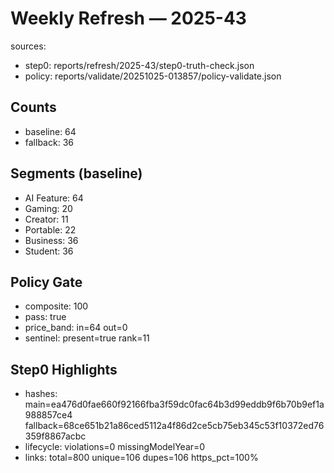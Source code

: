 # Weekly Refresh — 2025-43
sources:
- step0: reports/refresh/2025-43/step0-truth-check.json
- policy: reports/validate/20251025-013857/policy-validate.json

## Counts
- baseline: 64
- fallback: 36

## Segments (baseline)
- AI Feature: 64
- Gaming: 20
- Creator: 11
- Portable: 22
- Business: 36
- Student: 36

## Policy Gate
- composite: 100
- pass: true
- price_band: in=64 out=0
- sentinel: present=true rank=11

## Step0 Highlights
- hashes: main=ea476d0fae660f92166fba3f59dc0fac64b3d99eddb9f6b70b9ef1a988857ce4 fallback=68ce651b21a86ced5112a4f86d2ce5cb75eb345c53f10372ed76359f8867acbc
- lifecycle: violations=0 missingModelYear=0
- links: total=800 unique=106 dupes=106 https_pct=100%
